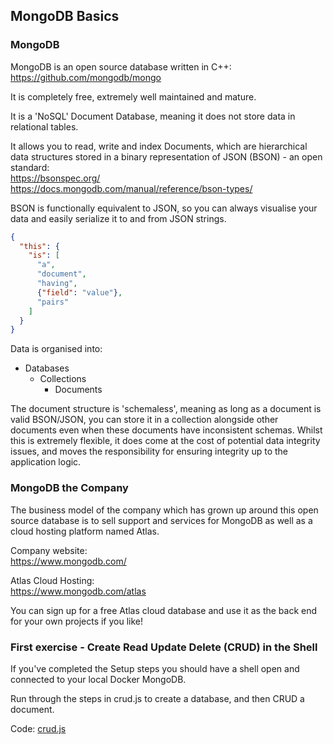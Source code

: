 ## MongoDB Basics

### MongoDB
MongoDB is an open source database written in C++:  
https://github.com/mongodb/mongo

It is completely free, extremely well maintained and mature.

It is a 'NoSQL' Document Database, meaning it does not store data in relational tables.

It allows you to read, write and index Documents, which are hierarchical data structures stored in a binary representation of JSON (BSON) - an open standard:  
https://bsonspec.org/  
https://docs.mongodb.com/manual/reference/bson-types/  

BSON is functionally equivalent to JSON, so you can always visualise your data and easily serialize it to and from JSON strings.

```json
{
  "this": {
    "is": [
      "a",
      "document",
      "having",
      {"field": "value"},
      "pairs"
    ]
  }
}
```

Data is organised into:
- Databases
  - Collections
    - Documents

The document structure is 'schemaless', meaning as long as a document is valid BSON/JSON, you can store it in a collection alongside other documents even when these documents have inconsistent schemas. Whilst this is extremely flexible, it does come at the cost of potential data integrity issues, and moves the responsibility for ensuring integrity up to the application logic.


### MongoDB the Company
The business model of the company which has grown up around this open source database is to sell support and services for MongoDB as well as a cloud hosting platform named Atlas. 

Company website:  
https://www.mongodb.com/

Atlas Cloud Hosting:  
https://www.mongodb.com/atlas

You can sign up for a free Atlas cloud database and use it as the back end for your own projects if you like!

### First exercise - Create Read Update Delete (CRUD) in the Shell
If you've completed the Setup steps you should have a shell open and connected to your local Docker MongoDB. 

Run through the steps in crud.js to create a database, and then CRUD a document. 

Code: [crud.js](./crud.js)
